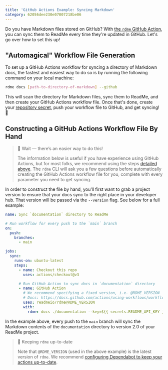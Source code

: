 ```yaml
---
title: 'GitHub Actions Example: Syncing Markdown'
category: 62056dee230e07007218be06
---
```


<!--

Hello curious raw Markdown reader! 👋
This Markdown page is syncing to ReadMe via the `rdme` GitHub Action 🦉
Check out the full example below,
and peep the resulting page in our docs: https://docs.readme.com/docs/github-actions-docs-example

We also do some fancy little find-and-replace action to swap out every instance
of `RDME_VERSION` below with the latest version of rdme.
Check out `.github/workflows/docs.yml` for more info on this!

-->

Do you have Markdown files stored on GitHub? With [the `rdme` GitHub Action](https://docs.readme.com/docs/rdme), you can sync them to ReadMe every time they're updated in GitHub. Let's go over how to set this up!

## "Automagical" Workflow File Generation

To set up a GitHub Actions workflow for syncing a directory of Markdown docs, the fastest and easiest way to do so is by running the following command on your local machine:

```sh
rdme docs [path-to-directory-of-markdown] --github
```

This will scan the directory for Markdown files, sync them to ReadMe, and then create your GitHub Actions workflow file. Once that's done, create your [repository secret](url), push your workflow file to GitHub, and get syncing! 🎊

## Constructing a GitHub Actions Workflow File By Hand

> 🚧 Wait — there’s an easier way to do this!
>
> The information below is useful if you have experience using GitHub Actions, but for most folks, we recommend using the steps [detailed above](#automagical-workflow-file-generation). The `rdme` CLI will ask you a few questions before automatically creating the GitHub Actions workflow file for you, complete with every parameter you need to get syncing.

In order to construct the file by hand, you'll first want to grab a project version to ensure that your docs sync to the right place in your developer hub. That version will be passed via the `--version` flag. See below for a full example:

```yml
name: Sync `documentation` directory to ReadMe

# Run workflow for every push to the `main` branch
on:
  push:
    branches:
      - main

jobs:
  sync:
    runs-on: ubuntu-latest
    steps:
      - name: Checkout this repo
        uses: actions/checkout@v3

      # Run GitHub Action to sync docs in `documentation` directory
      - name: GitHub Action
        # We recommend specifying a fixed version, i.e. @RDME_VERSION
        # Docs: https://docs.github.com/actions/using-workflows/workflow-syntax-for-github-actions#example-using-versioned-actions
        uses: readmeio/rdme@RDME_VERSION
        with:
          rdme: docs ./documentation --key=${{ secrets.README_API_KEY }} --version=2.0
```

In the example above, every push to the `main` branch will sync the Markdown contents of the `documentation` directory to version 2.0 of your ReadMe project.

> 📘 Keeping `rdme` up-to-date
>
> Note that `@RDME_VERSION` (used in the above example) is the latest version of `rdme`. We recommend [configuring Dependabot to keep your actions up-to-date](https://docs.github.com/code-security/dependabot/working-with-dependabot/keeping-your-actions-up-to-date-with-dependabot).
